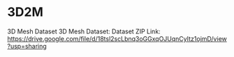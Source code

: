 # 3D2M
3D Mesh Dataset
3D Mesh Dataset: 
Dataset ZIP Link: https://drive.google.com/file/d/18tsl2scLbnq3oGGxqOJUqnCyItz1ojmD/view?usp=sharing
